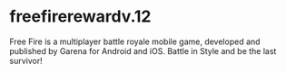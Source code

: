 # freefirerewardv.12
Free Fire is a multiplayer battle royale mobile game, developed and published by Garena for Android and iOS. Battle in Style and be the last survivor!
